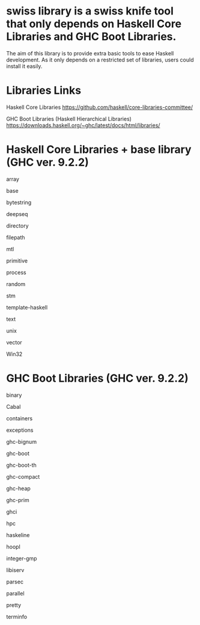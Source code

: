 # swiss library is a swiss knife tool that only depends on Haskell Core Libraries and GHC Boot Libraries. 

The aim of this library is to provide extra basic tools to ease Haskell development. As it only depends on a restricted set of libraries, users could install it easily.

Libraries Links
================
Haskell Core Libraries
https://github.com/haskell/core-libraries-committee/

GHC Boot Libraries (Haskell Hierarchical Libraries)
https://downloads.haskell.org/~ghc/latest/docs/html/libraries/



Haskell Core Libraries + base library (GHC ver. 9.2.2)
======================================================
array

base

bytestring

deepseq

directory

filepath

mtl

primitive

process

random

stm

template-haskell

text

unix

vector

Win32

GHC Boot Libraries (GHC ver. 9.2.2)
===================================
binary

Cabal

containers

exceptions

ghc-bignum

ghc-boot

ghc-boot-th

ghc-compact

ghc-heap

ghc-prim

ghci

hpc

haskeline

hoopl

integer-gmp

libiserv

parsec

parallel

pretty 

terminfo 
